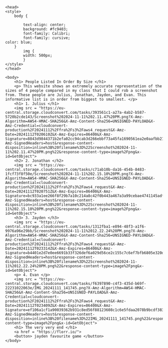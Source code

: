 <!DOCTYPE html>
<html>

	<head>
    <style>
    	body {

        	text-align: center;
            background: #fc9403;
            font-family: Calibri;
            font-family: cursive;
	color: blue;
        }
        	img {
            width: 500px;
            }
    </style>
	</head>
    
	<body>
    	<h1> People Listed In Order By Size </h1>
        <p> This website shows an extremely accurate representation of the sizes of 4 people compared in my class that I could rob a screenshot from. These people are Julius, Jonathan, Jayden, and Evan. This informative list is in order from biggest to smallest. </p>
		<h1> 1. Julius </h1>
        <img src = "https://eu-central.storage.cloudconvert.com/tasks/393561c1-a27a-4ab2-b587-5720b2cde143/Screenshot%202024-11-11%202.11.47%20PM.png?X-Amz-Algorithm=AWS4-HMAC-SHA256&X-Amz-Content-Sha256=UNSIGNED-PAYLOAD&X-Amz-Credential=cloudconvert-production%2F20241112%2Ffra%2Fs3%2Faws4_request&X-Amz-Date=20241112T020610Z&X-Amz-Expires=86400&X-Amz-Signature=8843d9844371b2efa02cc94cab3d266ebbf73a45fa1690561ea2e0aafbb21dee&X-Amz-SignedHeaders=host&response-content-disposition=inline%3B%20filename%3D%22Screenshot%202024-11-11%202.11.47%20PM.png%22&response-content-type=image%2Fpng&x-id=GetObject">
        <h2> 2. Jonathan </h2>
        <img src = "https://eu-central.storage.cloudconvert.com/tasks/c71ab10b-da16-454b-8483-1fcf73f8f50e/Screenshot%202024-11-11%202.15.10%20PM.png?X-Amz-Algorithm=AWS4-HMAC-SHA256&X-Amz-Content-Sha256=UNSIGNED-PAYLOAD&X-Amz-Credential=cloudconvert-production%2F20241112%2Ffra%2Fs3%2Faws4_request&X-Amz-Date=20241112T020751Z&X-Amz-Expires=86400&X-Amz-Signature=bc933a1ee266f8f29b7a10c214a8c42f0b443a467a3a99cebae4741145adf2f3&X-Amz-SignedHeaders=host&response-content-disposition=inline%3B%20filename%3D%22Screenshot%202024-11-11%202.15.10%20PM.png%22&response-content-type=image%2Fpng&x-id=GetObject">
        <h3> 3. Jayden </h3>
        <img src = "https://eu-central.storage.cloudconvert.com/tasks/1312fba1-e894-48f3-a1f6-9976a96e29bb/Screenshot%202024-11-11%2012.22.24%20PM.png?X-Amz-Algorithm=AWS4-HMAC-SHA256&X-Amz-Content-Sha256=UNSIGNED-PAYLOAD&X-Amz-Credential=cloudconvert-production%2F20241112%2Ffra%2Fs3%2Faws4_request&X-Amz-Date=20241112T023314Z&X-Amz-Expires=86400&X-Amz-Signature=b4401e2d7e0ee6691b33f326def6a029d56ce2c155c7c6ef7bfb6805e320dad5&X-Amz-SignedHeaders=host&response-content-disposition=inline%3B%20filename%3D%22Screenshot%202024-11-11%2012.22.24%20PM.png%22&response-content-type=image%2Fpng&x-id=GetObject">
    	<p> 4. Evan </p>
        <img src = "https://eu-central.storage.cloudconvert.com/tasks/f6397890-c4f3-435d-b69f-22231022063e/IMG_20241111_141745.png?X-Amz-Algorithm=AWS4-HMAC-SHA256&X-Amz-Content-Sha256=UNSIGNED-PAYLOAD&X-Amz-Credential=cloudconvert-production%2F20241112%2Ffra%2Fs3%2Faws4_request&X-Amz-Date=20241112T023409Z&X-Amz-Expires=86400&X-Amz-Signature=ef106a1cf1a90039362b931c8ed56f88123608c1c6e5fdaa2078b9bcdf383264&X-Amz-SignedHeaders=host&response-content-disposition=inline%3B%20filename%3D%22IMG_20241111_141745.png%22&response-content-type=image%2Fpng&x-id=GetObject">
    	<h1> The very very end </h1>
        <a href = "https://florr.io/">
        <button> jayden favourite game </button>
	</body>
    
</html>
